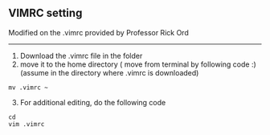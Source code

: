 ## VIMRC setting
Modified on the .vimrc provided by Professor Rick Ord
************************
1. Download the .vimrc file in the folder
2. move it to the home directory ( move from terminal by following code :)
(assume in the directory where .vimrc is downloaded)
```
mv .vimrc ~
```
3. For additional editing, do the following code
``` 
cd 
vim .vimrc
```
